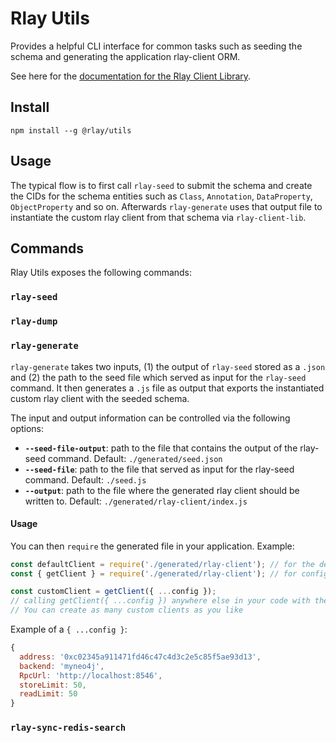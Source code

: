 # Rlay Utils

Provides a helpful CLI interface for common tasks such as seeding the schema and generating the application rlay-client ORM.

See here for the [documentation for the Rlay Client Library](./rlay-client-lib).

## Install

```
npm install --g @rlay/utils
```

## Usage

The typical flow is to first call `rlay-seed` to submit the schema and create the CIDs for the schema entities such as `Class`, `Annotation`, `DataProperty`, `ObjectProperty` and so on. Afterwards `rlay-generate` uses that output file to instantiate the custom rlay client from that schema via `rlay-client-lib`.

## Commands

Rlay Utils exposes the following commands:

### `rlay-seed`


### `rlay-dump`


### `rlay-generate`

`rlay-generate` takes two inputs, (1) the output of `rlay-seed` stored as a `.json` and (2) the path to the seed file which served as input for the `rlay-seed` command. It then generates a `.js` file as output that exports the instantiated custom rlay client with the seeded schema.

The input and output information can be controlled via the following options:

- **`--seed-file-output`**: path to the file that contains the output of the rlay-seed command. Default: `./generated/seed.json`
- **`--seed-file`**: path to the file that served as input for the rlay-seed command. Default: `./seed.js`
- **`--output`**: path to the file where the generated rlay client should be written to. Default: `./generated/rlay-client/index.js`

#### Usage

You can then `require` the generated file in your application. Example:

```javascript
const defaultClient = require('./generated/rlay-client'); // for the default client
const { getClient } = require('./generated/rlay-client'); // for configuring your own custom client

const customClient = getClient({ ...config });
// calling getClient({ ...config }) anywhere else in your code with the same config will always return the same instance.
// You can create as many custom clients as you like
```

Example of a `{ ...config }`:

```javascript
{
  address: '0xc02345a911471fd46c47c4d3c2e5c85f5ae93d13',
  backend: 'myneo4j',
  RpcUrl: 'http://localhost:8546',
  storeLimit: 50,
  readLimit: 50
}
```

### `rlay-sync-redis-search`
